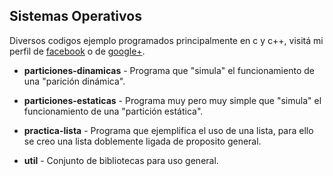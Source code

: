 ## Sistemas Operativos

Diversos codigos ejemplo programados principalmente en c y c++, visitá mi perfil de [facebook](http://www.facebook.com/wafto) 
o de [google+](https://plus.google.com/105992688186668382970/posts).

+ **particiones-dinamicas** - Programa que "simula" el funcionamiento de una "parición dinámica".

+ **particiones-estaticas** - Programa muy pero muy simple que "simula" el funcionamiento de una "partición estática".

+ **practica-lista** - Programa que ejemplifica el uso de una lista, para ello se creo una lista doblemente ligada de proposito general.

+ **util** - Conjunto de bibliotecas para uso general.

